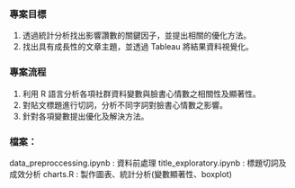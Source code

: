 ### 專案目標
1. 透過統計分析找出影響讚數的關鍵因子，並提出相關的優化方法。
2. 找出具有成長性的文章主題，並透過 Tableau 將結果資料視覺化。


### 專案流程
1. 利用 R 語言分析各項社群資料變數與臉書心情數之相關性及顯著性。
2. 對貼文標題進行切詞，分析不同字詞對臉書心情數之影響。
3. 針對各項變數提出優化及解決方法。

### 檔案：<br>
data_preproccessing.ipynb : 資料前處理
title_exploratory.ipynb : 標題切詞及成效分析
charts.R : 製作圖表、統計分析(變數顯著性、boxplot)
